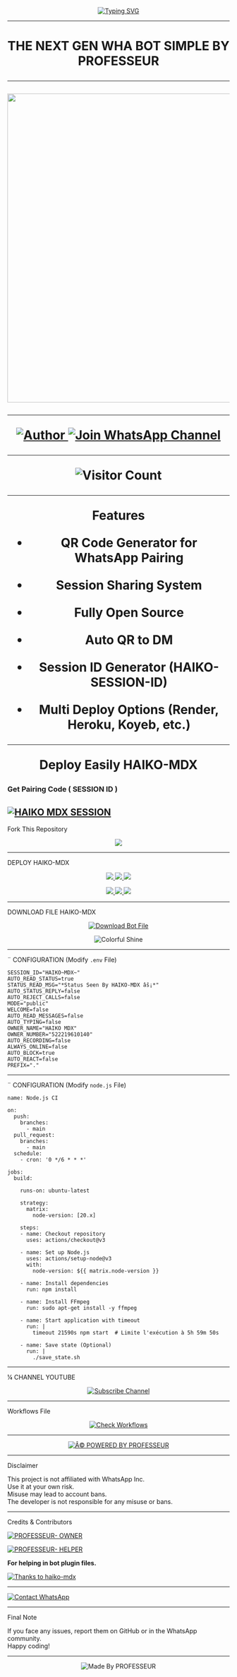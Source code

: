 
<p align="center">
  <a href="https://git.io/typing-svg">
    <img src="https://readme-typing-svg.demolab.com?font=Black+Ops+One&size=100&pause=1000&color=459BF7FF&center=true&vCenter=true&width=1000&height=200&lines=HAIKO-MDX;BY+PROFESSEUR+" alt="Typing SVG" />
  </a>
</p>

---

<h1 align="center">THE NEXT GEN WHA BOT SIMPLE BY PROFESSEUR

---

<p align="center">
  <img src="https://files.catbox.moe/p9aqqe.jpg" width="700"/>
</p>

---

<p align="center">
  <a href="https://github.com/Professeur-xd">
    <img title="Author" src="https://img.shields.io/badge/Author-PROFESSEUR%20-ff004d?style=for-the-badge&logo=github&logoColor=white" />
  </a>
  <a href="https://whatsapp.com/channel/0029VbADTgbGzzKPWZ5MC52T">
    <img title="Join WhatsApp Channel" src="https://img.shields.io/badge/Join-WhatsApp%20Channel-25D366?style=for-the-badge&logo=whatsapp&logoColor=white" />
  </a>
</p>

---

<p align="center">
  <img src="https://profile-counter.glitch.me/HAIKO-MDX/count.svg" alt="Visitor Count" />
</p>

---

 Features

- QR Code Generator for WhatsApp Pairing
 
- Session Sharing System
 
- Fully Open Source
 
- Auto QR to DM
 
- Session ID Generator (HAIKO-SESSION-ID)
 
- Multi Deploy Options (Render, Heroku, Koyeb, etc.)

---

Deploy Easily HAIKO-MDX 

### Get Pairing Code ( SESSION ID )


[![HAIKO MDX SESSION](https://img.shields.io/badge/HAIKO%20-MDX%20SESSION-25D366?style=for-the-badge&logo=whatsapp&logoColor=white)](https://haiko-mdx-session.onrender.com)
---

 Fork This Repository

 <p align="center">
  <a href="https://github.com/Professeur-xd/HAIKO-MDX">
    <img src="https://img.shields.io/badge/Fork%20This-Repository-8A2BE2?style=for-the-badge&logo=github&logoColor=white" />
  </a>
</p>

---

 DEPLOY HAIKO-MDX

<p align="center">
  <a href="https://replit.com/Professeur-xd">
    <img src="https://img.shields.io/badge/Deploy%20To%20Replit-FFA500?style=for-the-badge&logo=replit&logoColor=white" />
  </a>
  <a href="https://railway.app/new/template?template=https://github.com/Professeur-xd/HAIKO-MDX">
    <img src="https://img.shields.io/badge/Deploy%20To%20Railway-8B5CF6?style=for-the-badge&logo=railway&logoColor=white" />
  </a>
  <a href="https://render.com/">
    <img src="https://img.shields.io/badge/Deploy%20To%20Render-06B6D4?style=for-the-badge&logo=render&logoColor=white" />
  </a>
</p>

<p align="center">
  <a href="https://dashboard.heroku.com/new?template=https://github.com/Professeur-xd/HAIKO-MDX/tree/main">
    <img src="https://img.shields.io/badge/Deploy-Heroku-FF004D?style=for-the-badge&logo=heroku&logoColor=white" />
  </a>
  <a href="https://host.talkdrove.com/share-bot/82">
    <img src="https://img.shields.io/badge/Deploy-TaikDrove-6971FF?style=for-the-badge&logo=google-cloud&logoColor=white" />
  </a>
  <a href="https://app.koyeb.com/services/deploy?type=git&repository=professeur-xd/HAIKO-MDX&ports=3000">
    <img src="https://img.shields.io/badge/Deploy-Koyeb-FF009D?style=for-the-badge&logo=koyeb&logoColor=white" />
  </a>
</p>

---

 DOWNLOAD FILE HAIKO-MDX

<p align="center">
  <a href="https://github.com/Professeur-xd/HAIKO-MDX/archive/refs/heads/main.zip">
    <img src="https://img.shields.io/badge/Download%20Bot-file-FF009D?style=for-the-badge&logo=github&logoColor=white" alt="Download Bot File" />
  </a>
</p>

<p align="center">
  <img src="https://i.imgur.com/LyHic3i.gif" alt="Colorful Shine" />
</p>

---

¨ CONFIGURATION (Modify `.env` File)

```
SESSION_ID="HAIKO~MDX~"
AUTO_READ_STATUS=true
STATUS_READ_MSG="*Status Seen By HAIKO-MDX âš¡*"
AUTO_STATUS_REPLY=false
AUTO_REJECT_CALLS=false
MODE="public"
WELCOME=false
AUTO_READ_MESSAGES=false
AUTO_TYPING=false
OWNER_NAME="HAIKO MDX"
OWNER_NUMBER="522219610140"
AUTO_RECORDING=false
ALWAYS_ONLINE=false
AUTO_BLOCK=true
AUTO_REACT=false
PREFIX="."
```
---

¨ CONFIGURATION (Modify `node.js` File)

```
name: Node.js CI

on:
  push:
    branches:
      - main
  pull_request:
    branches:
      - main
  schedule:
    - cron: '0 */6 * * *'  

jobs:
  build:

    runs-on: ubuntu-latest

    strategy:
      matrix:
        node-version: [20.x]

    steps:
    - name: Checkout repository
      uses: actions/checkout@v3

    - name: Set up Node.js
      uses: actions/setup-node@v3
      with:
        node-version: ${{ matrix.node-version }}

    - name: Install dependencies
      run: npm install

    - name: Install FFmpeg
      run: sudo apt-get install -y ffmpeg

    - name: Start application with timeout
      run: |
        timeout 21590s npm start  # Limite l'exécution à 5h 59m 50s

    - name: Save state (Optional)
      run: |
        ./save_state.sh
```
---

¼ CHANNEL YOUTUBE

<p align="center">
  <a href="https://youtube.com/@MYSTICHAIKOTECH">
    <img src="https://img.shields.io/badge/Subscribe-MYSTIC HAIKO TECH-red?style=for-the-badge&logo=youtube&logoColor=white" alt="Subscribe Channel" />
  </a>
</p>

---

 Workflows File

<p align="center">
  <a href="https://whatsapp.com/channel/0029VbADTgbGzzKPWZ5MC52T">
    <img src="https://img.shields.io/badge/Check-Workflows-FF004D?style=for-the-badge&logo=whatsapp&logoColor=white" alt="Check Workflows" />
  </a>
</p>

---

<p align="center">
  <a href="https://github.com/Professeur-xd">
    <img alt="Â© POWERED BY PROFESSEUR" src="https://img.shields.io/badge/Â©%20POWERED%20BY-PROFESSEUR%20 -ff0000?style=for-the-badge&logo=github" />
  </a>
</p>

---

Disclaimer

This project is not affiliated with WhatsApp Inc.  
Use it at your own risk.  
Misuse may lead to account bans.  
The developer is not responsible for any misuse or bans.

---

 Credits & Contributors

> <a href="https://github.com/Professeur-xd">
  <img alt="PROFESSEUR- OWNER" src="https://img.shields.io/badge/OWNER-âš¡PROFESSEUR%20 âš¡-FF0000?style=for-the-badge&logo=github" />
</a>  

> <a href="https://github.com/Professeur-xd">
  <img alt="PROFESSEUR- HELPER" src="https://img.shields.io/badge/HELPER-âš¡PROFESSEUR%20âš¡-00FFC6?style=for-the-badge&logo=github" />
</a>

<p><b>For helping in bot plugin files.</b></p>

<a href="https://github.com/Professeur-xd">
  <img alt="Thanks to haiko-mdx" src="https://img.shields.io/badge/Thanks_To-Popkiddevs-blueviolet?style=for-the-badge&logo=github" />
</a>

---

<a href="https://wa.me/529541094055?text=âš¡%20HELLO%20PROFESSEUR%20%20 %20âš¡">
  <img alt="Contact WhatsApp" src="https://img.shields.io/badge/DEV-âš¡PROFESSEUR%20%20 âš¡-25D366?style=for-the-badge&logo=whatsapp&logoColor=white" />
</a>

---

 Final Note

If you face any issues, report them on GitHub or in the WhatsApp community.  
Happy coding! 

---

<p align="center">
  <img alt="Made By PROFESSEUR" src="https://img.shields.io/badge/Made%20by-PROFESSEUR%20-black?style=for-the-badge&logo=github" />
</p>
